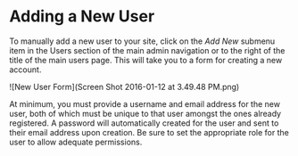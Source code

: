 # Adding a New User

To manually add a new user to your site, click on the *Add New* submenu item in the Users section of the main admin navigation or to the right of the title of the main users page. This will take you to a form for creating a new account.

![New User Form](Screen Shot 2016-01-12 at 3.49.48 PM.png)

At minimum, you must provide a username and email address for the new user, both of which must be unique to that user amongst the ones already registered. A password will automatically created for the user and sent to their email address upon creation. Be sure to set the appropriate role for the user to allow adequate permissions.